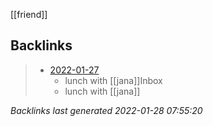 [[friend]]

## Backlinks

> - [2022-01-27](todo.md)
>   - lunch with [[jana]]Inbox
>   - lunch with [[jana]]

_Backlinks last generated 2022-01-28 07:55:20_
